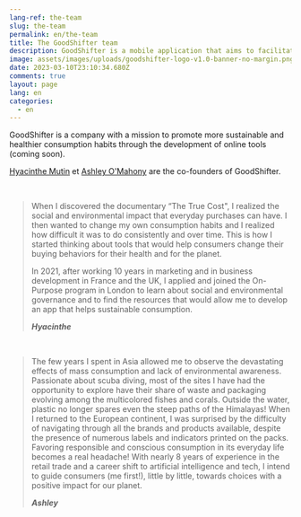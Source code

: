 ```yaml
---
lang-ref: the-team
slug: the-team
permalink: en/the-team
title: The GoodShifter team
description: GoodShifter is a mobile application that aims to facilitate food and hygiene shopping. It helps you choose your products better and improve their impact on your health and the environment.
image: assets/images/uploads/goodshifter-logo-v1.0-banner-no-margin.png
date: 2023-03-10T23:10:34.680Z
comments: true
layout: page
lang: en
categories:
  - en
---
```

GoodShifter is a company with a mission to promote more sustainable and healthier consumption habits through the development of online tools (coming soon).

[Hyacinthe Mutin](https://www.linkedin.com/in/hyacinthemutin/) et [Ashley O'Mahony](https://www.linkedin.com/in/ashleyomahony/) are the co-founders of GoodShifter.

<br>

> When I discovered the documentary “The True Cost", I realized the social and environmental impact that everyday purchases can have. I then wanted to change my own consumption habits and I realized how difficult it was to do consistently and over time. This is how I started thinking about tools that would help consumers change their buying behaviors for their health and for the planet. 
>
> In 2021, after working 10 years in marketing and in business development in France and the UK, I applied and joined the On-Purpose program in London to learn about social and environmental governance and to find the resources that would allow me to develop an app that helps sustainable consumption.  
>
> ***Hyacinthe***

<br>

> The few years I spent in Asia allowed me to observe the devastating effects of mass consumption and lack of environmental awareness. Passionate about scuba diving, most of the sites I have had the opportunity to explore have their share of waste and packaging evolving among the multicolored fishes and corals. Outside the water, plastic no longer spares even the steep paths of the Himalayas!
> When I returned to the European continent, I was surprised by the difficulty of navigating through all the brands and products available, despite the presence of numerous labels and indicators printed on the packs. Favoring responsible and conscious consumption in its everyday life becomes a real headache!
> With nearly 8 years of experience in the retail trade and a career shift to artificial intelligence and tech, I intend to guide consumers (me first!), little by little, towards choices with a positive impact for our planet.
>
> ***Ashley***
